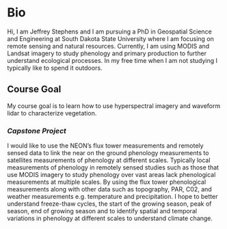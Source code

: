 # **Bio**
Hi, I am Jeffrey Stephens and I am pursuing a PhD in Geospatial Science and Engineering at South Dakota State University where I am focusing on remote sensing and natural resources. Currently, I am using MODIS and Landsat imagery to study phenology and primary production to further understand ecological processes. In my free time when I am not studying I typically like to spend it outdoors.
##  **Course Goal**
My course goal is to learn how to use hyperspectral imagery and waveform lidar to characterize vegetation. 
### _**Capstone Project**_
I would like to use the NEON’s flux tower measurements and remotely sensed data to link the near on the ground phenology measurements to satellites measurements of phenology at different scales. Typically local measurements of phenology in remotely sensed studies such as those that use MODIS imagery to study phenology over vast areas lack phenological measurements at multiple scales. By using the flux tower phenological measurements along with other data such as topography, PAR, C02, and weather measurements e.g. temperature and precipitation. I hope to better understand freeze-thaw cycles, the start of the growing season, peak of season, end of growing season and to identify spatial and temporal variations in phenology at different scales to understand climate change. 
	
